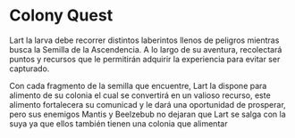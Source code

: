 # Colony Quest

Lart la larva debe recorrer distintos laberintos llenos de peligros mientras busca la Semilla de la Ascendencia. A lo largo de su aventura, recolectará puntos y recursos que le permitirán adquirir la experiencia para evitar ser capturado.

Con cada fragmento de la semilla que encuentre, Lart la dispone para alimento de su colonia el cual se convertirá en un valioso recurso, este alimento fortalecera su comunicad y le dará una oportunidad de prosperar, pero sus enemigos Mantis y Beelzebub no dejaran que Lart se salga con la suya ya que ellos también tienen una colonia que alimentar

